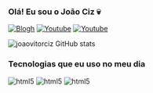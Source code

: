 
### Olá! Eu sou o João Ciz 💀

[![Blogh](https://img.shields.io/website?label=SujeitoProgramador.con&style=for-the-badge&url=https://sujeitoprogramador.com)]()
[![Youtube](https://img.shields.io/badge/YouTube-FF0000?style=for-the-badge&logo=youtube&logoColor=white)]()
[![Youtube](https://img.shields.io/badge/Instagram-E4405F?style=for-the-badge&logo=instagram&logoColor=white)]()

![joaovitorciz GitHub stats](https://github-readme-stats.vercel.app/api?username=joaovitorciz&show_icons=true&theme=dark)

### Tecnologias que eu uso no meu dia

<div style="display: inline_block">
    <img aling="center" alt="html5" src="https://img.shields.io/badge/HTML5-E34F26?style=for-the-badge&logo=html5&logoColor=white">
    <img aling="center" alt="html5" src="https://img.shields.io/badge/CSS3-1572B6?style=for-the-badge&logo=css3&logoColor=white">
    <img aling="center" alt="html5" src="https://img.shields.io/badge/JavaScript-F7DF1E?style=for-the-badge&logo=javascript&logoColor=black">
</div>
